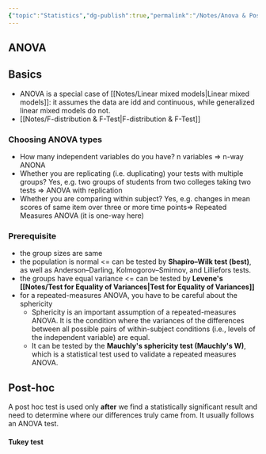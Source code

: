 ```yaml
---
{"topic":"Statistics","dg-publish":true,"permalink":"/Notes/Anova & Post-hoc/","dgPassFrontmatter":true,"noteIcon":""}
---
```



## ANOVA
## Basics
- ANOVA is a special case of [[Notes/Linear mixed models\|Linear mixed models]]: it assumes the data are idd and continuous, while generalized linear mixed models do not.
- [[Notes/F-distribution & F-Test\|F-distribution & F-Test]]
### Choosing ANOVA types
- How many independent variables do you have?
	n variables => n-way ANONA
- Whether you are replicating (i.e. duplicating) your tests with multiple groups?
	Yes, e.g. two groups of students from two colleges taking two tests => ANOVA with replication
- Whether you are comparing within subject?
	Yes,  e.g. changes in mean scores of same item over three or more time points=> Repeated Measures ANOVA (it is one-way here)

### Prerequisite
- the group sizes are same
- the population is normal
	<= can be tested by **Shapiro–Wilk test (best)**, as well as Anderson–Darling, Kolmogorov–Smirnov, and Lilliefors tests.
- the groups have equal variance
	<= can be tested by **Levene's [[Notes/Test for Equality of Variances\|Test for Equality of Variances]]**
- for a repeated-measures ANOVA, you have to be careful about the sphericity
	- Sphericity is an important assumption of a repeated-measures ANOVA. It is the condition where the variances of the differences between all possible pairs of within-subject conditions (i.e., levels of the independent variable) are equal. 
	- It can be tested by the **Mauchly's sphericity test (Mauchly's W)**, which is a statistical test used to validate a repeated measures ANOVA.

## Post-hoc
A post hoc test is used only **after** we find a statistically significant result and need to determine where our differences truly came from. 
It usually follows an ANOVA test.
#### Tukey test